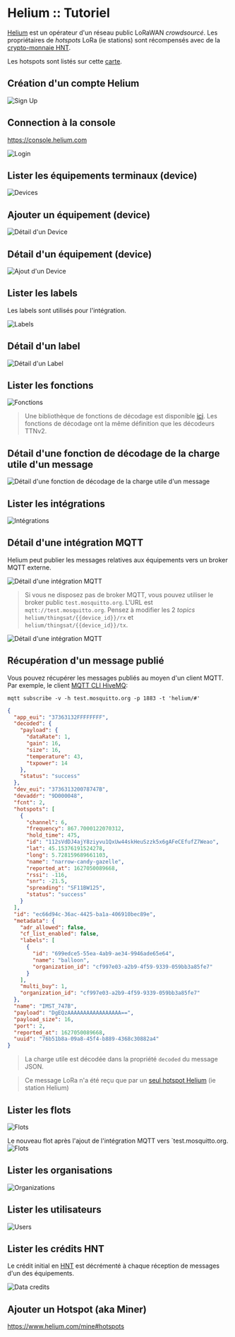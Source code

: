 # Helium :: Tutoriel

[Helium](https://en.wikipedia.org/wiki/Helium_Systems) est un opérateur d'un réseau public LoRaWAN _crowdsourcé_. Les propriétaires de _hotspots_ LoRa (ie stations) sont récompensés avec de la [crypto-monnaie HNT](https://coinmarketcap.com/currencies/helium/).

Les hotspots sont listés sur cette [carte](https://explorer.helium.com/hotspots).

## Création d'un compte Helium

![Sign Up](signup.png)

## Connection à la console

https://console.helium.com

![Login](login.png)

## Lister les équipements terminaux (device)

![Devices](devices.png)

## Ajouter un équipement (device)

![Détail d'un Device](devices-detail.png)

## Détail d'un équipement (device)

![Ajout d'un Device](devices-add.png)

## Lister les labels

Les labels sont utilisés pour l'intégration.

![Labels](labels.png)

## Détail d'un label

![Détail d'un Label](labels-detail.png)

## Lister les fonctions

![Fonctions](functions.png)

> Une bibliothèque de fonctions de décodage est disponible [ici](https://github.com/helium/console-decoders). Les fonctions de décodage ont la même définition que les décodeurs TTNv2.

## Détail d'une fonction de décodage de la charge utile d'un message

![Détail d'une fonction de décodage de la charge utile d'un message](functions-detail.png)

## Lister les intégrations

![Intégrations](integrations.png)

## Détail d'une intégration MQTT

Helium peut publier les messages relatives aux équipements vers un broker MQTT externe.

![Détail d'une intégration MQTT](integrations-mqtt.png)

> Si vous ne disposez pas de broker MQTT, vous pouvez utiliser le broker public `test.mosquitto.org`. L'URL est  `mqtt://test.mosquitto.org`. Pensez à modifier les 2 _topics_ `helium/thingsat/{{device_id}}/rx` et `helium/thingsat/{{device_id}}/tx`.

![Détail d'une intégration MQTT](integrations-mqtt-add.png)

## Récupération d'un message publié

Vous pouvez récupérer les messages publiés au moyen d'un client MQTT. Par exemple, le client [MQTT CLI HiveMQ](https://hivemq.github.io/mqtt-cli/docs/subscribe.html):

```console
mqtt subscribe -v -h test.mosquitto.org -p 1883 -t 'helium/#'
```


```json
{
  "app_eui": "37363132FFFFFFFF",
  "decoded": {
    "payload": {
      "dataRate": 1,
      "gain": 16,
      "size": 16,
      "temperature": 43,
      "txpower": 14
    },
    "status": "success"
  },
  "dev_eui": "373631320078747B",
  "devaddr": "9D000048",
  "fcnt": 2,
  "hotspots": [
    {
      "channel": 6,
      "frequency": 867.7000122070312,
      "hold_time": 475,
      "id": "112sVdDJ4ajY8ziyvu1QxUw44skHeuSzzk5x6gAFeCEfufZ7Weao",
      "lat": 45.15376191524278,
      "long": 5.728159689661103,
      "name": "narrow-candy-gazelle",
      "reported_at": 1627050089668,
      "rssi": -116,
      "snr": -21.5,
      "spreading": "SF11BW125",
      "status": "success"
    }
  ],
  "id": "ec66d94c-36ac-4425-ba1a-406910bec89e",
  "metadata": {
    "adr_allowed": false,
    "cf_list_enabled": false,
    "labels": [
      {
        "id": "699edce5-55ea-4ab9-ae34-9946ade65e64",
        "name": "balloon",
        "organization_id": "cf997e03-a2b9-4f59-9339-059bb3a85fe7"
      }
    ],
    "multi_buy": 1,
    "organization_id": "cf997e03-a2b9-4f59-9339-059bb3a85fe7"
  },
  "name": "IMST_747B",
  "payload": "DgEQzAAAAAAAAAAAAAAAAA==",
  "payload_size": 16,
  "port": 2,
  "reported_at": 1627050089668,
  "uuid": "76b51b8a-09a8-45f4-b889-4368c30882a4"
}
```

> La charge utile est décodée dans la propriété `decoded` du message JSON.

> Ce message LoRa n'a été reçu que par un [seul hotspot Helium](https://explorer.helium.com/hotspots/112sVdDJ4ajY8ziyvu1QxUw44skHeuSzzk5x6gAFeCEfufZ7Weao) (ie station Helium)

## Lister les flots

![Flots](flows.png)


Le nouveau flot après l'ajout de l'intégration MQTT vers `test.mosquitto.org.
![Flots](flows-2.png)

## Lister les organisations

![Organizations](organizations.png)

## Lister les utilisateurs

![Users](users.png)

## Lister les crédits HNT

Le crédit initial en [HNT](https://coinmarketcap.com/currencies/helium/) est décrémenté à chaque réception de messages d'un des équipements.

![Data credits](datacredits.png)

## Ajouter un Hotspot (aka Miner)

https://www.helium.com/mine#hotspots